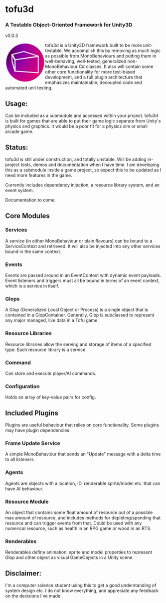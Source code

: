 # tofu3d
### A Testable Object-Oriented Framework for Unity3D 

v0.0.3

<img align="left" width=128 height=128 src="./TOFULogoSmall.png" alt="tofu3d">

tofu3d is a Unity3D framework built to be more unit-testable. We accomplish this by removing as much logic as possible from MonoBehaviours and putting them in well-behaving, well-tested, generalized non-MonoBehaviour C# classes. It also will contain some other core functionality for more test-based development, and a full plugin architecture that emphasizes maintainable, decoupled code and automated unit testing.

## Usage:
Can be included as a submodule and accessed within your project.
tofu3d is built for games that are able to put their game logic separate from Unity's physics and graphics. It would be a poor fit for a physics sim or small arcade game.

## Status:
tofu3d is still under construction, and totally unstable. Will be adding in-project tests, demos and documentation when I have time. I am developing this as a submodule inside a game project, so expect this to be updated as I need more features in the game.

Currently includes dependency injection, a resource library system, and an event system.

Documentation to come.

## Core Modules

### Services
A service (in either MonoBehaviour or plain flavours) can be bound to a ServiceContext and retrieved. It will also be injected into any other services bound in the same context.

### Events
Events are passed around in an EventContext with dynamic event payloads. Event listeners and triggers must all be bound in terms of an event context, which is a service in itself.

### Glops
A Glop (Generalized Local Object or Process) is a single object that is contained in a GlopContainer. Generally, Glop is subclassed to represent any major managed, live data in a Tofu game.

### Resource Libraries
Resource libraries allow the serving and storage of items of a specified type. Each resource library is a service.

### Command
Can store and execute player/AI commands.

### Configuration
Holds an array of key-value pairs for config.

## Included Plugins
Plugins are useful behaviour that relies on core functionality. Some plugins may have plugin dependencies.

### Frame Update Service
A simple MonoBehaviour that sends an "Update" message with a delta time to all listeners.

### Agents
Agents are objects with a location, ID, renderable sprite/model etc. that can have AI behaviour.

### Resource Module
An object that contains some float amount of resource out of a possible max amount of resource, and includes methods for depleting/spending that resource and can trigger events from that. Could be used with any numerical resource, such as health in an RPG game or wood in an RTS.

### Renderables
Renderables define animation, sprite and model properties to represent Glop and other object as visual GameObjects in a Unity scene.

## Disclaimer:
I'm a computer science student using this to get a good understanding of system design etc. I do not know everything, and appreciate any feedback on the decisions I've made.
